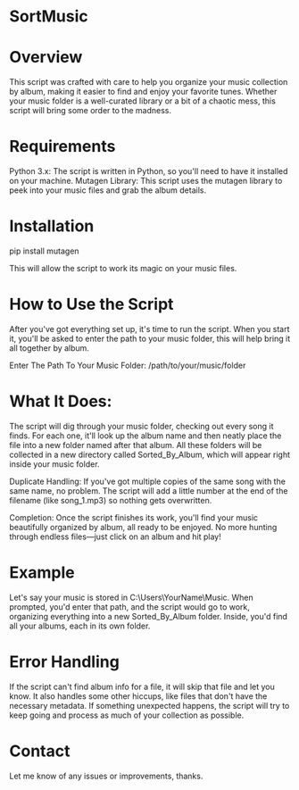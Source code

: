 # SortMusic

# Overview

 This script was crafted with care to help you organize your music collection by album, making it easier to find and enjoy your favorite tunes. Whether your music folder is a well-curated library or a bit of a chaotic mess, this script will bring some order to the madness.

# Requirements

Python 3.x: The script is written in Python, so you'll need to have it installed on your machine. Mutagen Library: This script uses the mutagen library to peek into your music files and grab the album details.

# Installation

pip install mutagen

This will allow the script to work its magic on your music files.

# How to Use the Script

After you've got everything set up, it's time to run the script. When you start it, you'll be asked to enter the path to your music folder, this will help bring it all together by album.

Enter The Path To Your Music Folder: /path/to/your/music/folder

# What It Does: 

The script will dig through your music folder, checking out every song it finds. For each one, it'll look up the album name and then neatly place the file into a new folder named after that album. All these folders will be collected in a new directory called Sorted_By_Album, which will appear right inside your music folder.

Duplicate Handling: If you've got multiple copies of the same song with the same name, no problem. The script will add a little number at the end of the filename (like song_1.mp3) so nothing gets overwritten.

Completion: Once the script finishes its work, you'll find your music beautifully organized by album, all ready to be enjoyed. No more hunting through endless files—just click on an album and hit play!

# Example

Let's say your music is stored in C:\Users\YourName\Music. When prompted, you'd enter that path, and the script would go to work, organizing everything into a new Sorted_By_Album folder. Inside, you'd find all your albums, each in its own folder.

# Error Handling

If the script can't find album info for a file, it will skip that file and let you know. It also handles some other hiccups, like files that don't have the necessary metadata. If something unexpected happens, the script will try to keep going and process as much of your collection as possible.

# Contact

Let me know of any issues or improvements, thanks.







